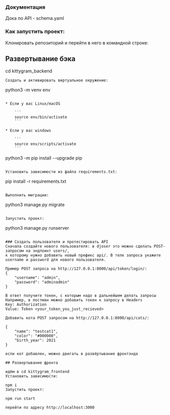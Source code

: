 ### Документация 
Дока по API - schema.yaml

### Как запустить проект:

Клонировать репозиторий и перейти в него в командной строке:

## Развертывание бэка 
cd kittygram_backend
```
Cоздать и активировать виртуальное окружение:

```
python3 -m venv env
```

* Если у вас Linux/macOS

    ```
    source env/bin/activate
    ```

* Если у вас windows

    ```
    source env/scripts/activate
    ```

```
python3 -m pip install --upgrade pip
```

Установить зависимости из файла requirements.txt:

```
pip install -r requirements.txt
```

Выполнить миграции:

```
python3 manage.py migrate
```

Запустить проект:

```
python3 manage.py runserver
```

### Создать пользователя и протестировать API 
Сначала создайте нового пользователя: в djoser это можно сделать POST-запросом на эндпоинт users/,
к которому нужно добавить новый префикс api/. В теле запроса укажите username и password для нового пользователя.

Пример POST запроса на http://127.0.0.1:8000/api/token/login/: 
{
    "username": "admin",
    "password": "adminadmin"
}

В ответ получите токен, с которым надо в дальнейшем делать запросы
Например, в постман можно добавить токен к запросу в Headers
Key: Authorization 
Value: Token <your_token_you_just_recieved>

Добавить кота POST запросом на http://127.0.0.1:8000/api/cats/: 

{
    "name": "testcat1",
    "color": "#000000",
    "birth_year": 2021
}

если кот добавлен, можно двигать в развёртывание фронтэнда

## Развертывание фронта 

идём в cd kittygram_frontend
Установить зависимости:

npm i
Запустить проект:

npm run start

перейти по адресу http://localhost:3000
